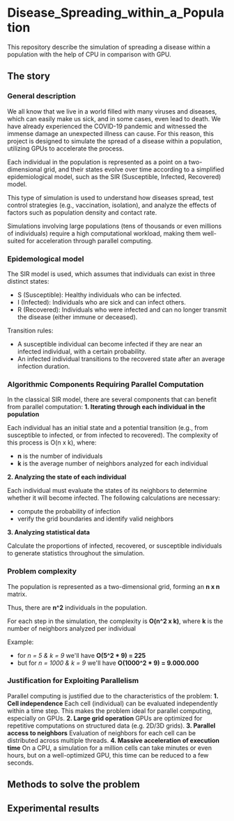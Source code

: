 # Disease_Spreading_within_a_Population
This repository describe the simulation of spreading a disease within a population with the help of CPU in comparison with GPU.

## The story
### General description
We all know that we live in a world filled with many viruses and diseases, which can easily make us sick, and in some cases, even lead to death. We have already experienced the COVID-19 pandemic and witnessed the immense damage an unexpected illness can cause. For this reason, this project is designed to simulate the spread of a disease within a population, utilizing GPUs to accelerate the process. <br>

Each individual in the population is represented as a point on a two-dimensional grid, and their states evolve over time according to a simplified epidemiological model, such as the SIR (Susceptible, Infected, Recovered) model. <br>

This type of simulation is used to understand how diseases spread, test control strategies (e.g., vaccination, isolation), and analyze the effects of factors such as population density and contact rate. <br>

Simulations involving large populations (tens of thousands or even millions of individuals) require a high computational workload, making them well-suited for acceleration through parallel computing. <br>

### Epidemological model

The SIR model is used, which assumes that individuals can exist in three distinct states:
- S (Susceptible): Healthy individuals who can be infected.
- I (Infected): Individuals who are sick and can infect others.
- R (Recovered): Individuals who were infected and can no longer transmit the disease (either immune or deceased).
  
Transition rules:
- A susceptible individual can become infected if they are near an infected individual, with a certain probability. <br>
- An infected individual transitions to the recovered state after an average infection duration. <br>

### Algorithmic Components Requiring Parallel Computation

In the classical SIR model, there are several components that can benefit from parallel computation:
**1. Iterating through each individual in the population**

  Each individual has an initial state and a potential transition (e.g., from susceptible to infected, or from infected to recovered). The complexity of this process  is O(n x k), where:
- **n** is the number of individuals
- **k** is the average number of neighbors analyzed for each individual
  
**2. Analyzing the state of each individual**

  Each individual must evaluate the states of its neighbors to determine whether it will become infected. The following calculations are necessary:
- compute the probability of infection
- verify the grid boundaries and identify valid neighbors
  
**3. Analyzing statistical data**

  Calculate the proportions of infected, recovered, or susceptible individuals to generate statistics throughout the simulation.

### Problem complexity
The population is represented as a two-dimensional grid, forming an **n x n** matrix. <br>

Thus, there are **n^2** individuals in the population. <br>

For each step in the simulation, the complexity is **O(n^2 x k)**, where **k** is the number of neighbors analyzed per individual

Example: 
- for *n = 5 & k = 9* we'll have **O(5^2 * 9) = 225**
- but for *n = 1000 & k = 9* we'll have **O(1000^2 * 9) = 9.000.000**

### Justification for Exploiting Parallelism
Parallel computing is justified due to the characteristics of the problem:
**1. Cell independence**
  Each cell (individual) can be evaluated independently within a time step. This makes the problem ideal for parallel computing, especially on GPUs.
**2. Large grid operation**
  GPUs are optimized for repetitive computations on structured data (e.g. 2D/3D grids).
**3. Parallel access to neighbors**
  Evaluation of neighbors for each cell can be distributed across multiple threads.
**4. Massive acceleration of execution time**
  On a CPU, a simulation for a million cells can take minutes or even hours, but on a well-optimized GPU, this time can be reduced to a few seconds.


## Methods to solve the problem

## Experimental results
